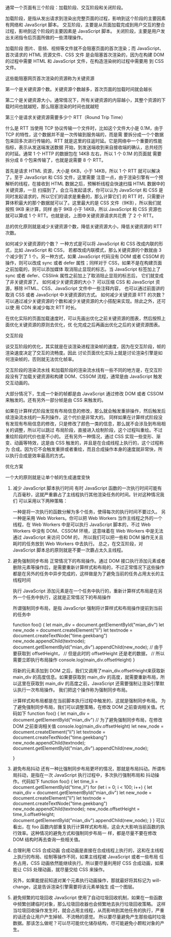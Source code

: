 通常一个页面有三个阶段：加载阶段、交互阶段和关闭阶段。

加载阶段，是指从发出请求到渲染出完整页面的过程，影响到这个阶段的主要因素有网络和 JavaScript 脚本。
交互阶段，主要是从页面加载完成到用户交互的整合过程，影响到这个阶段的主要因素是 JavaScript 脚本。
关闭阶段，主要是用户发出关闭指令后页面所做的一些清理操作。

加载阶段
图片、音频、视频等文件就不会阻塞页面的首次渲染；而 JavaScript、首次请求的 HTML 资源文件、CSS 文件
是会阻塞首次渲染的，因为在构建 DOM 的过程中需要 HTML 和 JavaScript 文件，在构造渲染树的过程中需要用
到 CSS 文件。

这些能阻塞网页首次渲染的资源称为关键资源

第一个是关键资源个数。关键资源个数越多，首次页面的加载时间就会越长

第二个是关键资源大小。通常情况下，所有关键资源的内容越小，其整个资源的下载时间也就越短，那么阻塞渲染的时间也就越短

第三个是请求关键资源需要多少个 RTT（Round Trip Time）

什么是 RTT 
当使用 TCP 协议传输一个文件时，比如这个文件大小是 0.1M，由于 TCP 的特性，这个数据并不是一次传输到服务端的，而是需
要拆分成一个个数据包来回多次进行传输的。RTT 就是这里的往返时延。它是网络中一个重要的性能指标，表示从发送端发送数据
开始，到发送端收到来自接收端的确认，总共经历的时延。通常 1 个 HTTP 的数据包在 14KB 左右，所以 1 个 0.1M 的页面就
需要拆分成 8 个包来传输了，也就是说需要 8 个 RTT。

首先是请求 HTML 资源，大小是 6KB，小于 14KB，所以 1 个 RTT 就可以解决了。至于 JavaScript 和 CSS 文件，这里需要
注意一点，由于渲染引擎有一个预解析的线程，在接收到 HTML 数据之后，预解析线程会快速扫描 HTML 数据中的关键资源，一旦
扫描到了，会立马发起请求，你可以认为 JavaScript 和 CSS 是同时发起请求的，所以它们的请求是重叠的，那么计算它们
的 RTT 时，只需要计算体积最大的那个数据就可以了。这里最大的是 CSS 文件（9KB），所以我们就按照 9KB 来计算，同样
由于 9KB 小于 14KB，所以 JavaScript 和 CSS 资源也就可以算成 1 个 RTT。也就是说，上图中关键资源请求共花费
了 2 个 RTT。


总的优化原则就是减少关键资源个数，降低关键资源大小，降低关键资源的 RTT 次数。


如何减少关键资源的个数？
一种方式是可以将 JavaScript 和 CSS 改成内联的形式，比如 JavaScript 和 CSS，
若都改成内联模式，那么关键资源的个数就由 3 个减少到了 1 个。另一种方式，如果 JavaScript 代码没有 DOM 或者 
CSSOM 的操作，则可以改成 sync 或者 defer 属性；同样对于 CSS，如果不是在构建页面之前加载的，则可以添加媒体
取消阻止显现的标志。当 JavaScript 标签加上了 sync 或者 defer、CSSlink 属性之前加上了取消阻止显现的标志后，
它们就变成了非关键资源了。
如何减少关键资源的大小？
可以压缩 CSS 和 JavaScript 资源，移除 HTML、CSS、JavaScript 文件中一些注释内容，
也可以通过前面讲的取消 CSS 或者 JavaScript 中关键资源的方式。
如何减少关键资源 RTT 的次数？
可以通过减少关键资源的个数和减少关键资源的大小搭配来实现。除此之外，还可以使
用 CDN 来减少每次 RTT 时长。


在优化实际的页面加载速度时，可以先画出优化之前关键资源的图表，然后按照上面优化关键资源的原则去优化，优
化完成之后再画出优化之后的关键资源图表。


交互阶段

谈交互阶段的优化，其实就是在谈渲染进程渲染帧的速度，因为在交互阶段，帧的渲染速度决定了交互的流畅度。因此
讨论页面优化实际上就是讨论渲染引擎是如何渲染帧的，否则就无法优化帧率。

交互阶段的渲染流水线
和加载阶段的渲染流水线有一些不同的地方是，在交互阶段没有了加载关键资源和构建 DOM、CSSOM 流程，通常是由
JavaScript 触发交互动画的。

大部分情况下，生成一个新的帧都是由 JavaScript 通过修改 DOM 或者 CSSOM 来触发的。还有另外一部分帧是由 CSS 来触发的。

如果在计算样式阶段发现有布局信息的修改，那么就会触发重排操作，然后触发后续渲染流水线的一系列操作，这个代价是非常大的。
同样如果在计算样式阶段没有发现有布局信息的修改，只是修改了颜色一类的信息，那么就不会涉及到布局相关的调整，所以可以跳过
布局阶段，直接进入绘制阶段，这个过程叫重绘。不过重绘阶段的代价也是不小的。
还有另外一种情况，通过 CSS 实现一些变形、渐变、动画等特效，这是由 CSS 触发的，并且是在合成线程上执行的，这个过程称为
合成。因为它不会触发重排或者重绘，而且合成操作本身的速度就非常快，所以执行合成是效率最高的方式。


优化方案

一个大的原则就是让单个帧的生成速度变快

1. 减少 JavaScript 脚本执行时间
    有时 JavaScript 函数的一次执行时间可能有几百毫秒，这就严重霸占了主线程执行其他渲染任务的时间。针对这种情况我们
    可以采用以下两种策略：

    一种是将一次执行的函数分解为多个任务，使得每次的执行时间不要过久。
    另一种是采用 Web Workers。你可以把 Web Workers 当作主线程之外的一个线程，在 Web Workers 中是可以执行 JavaScript
    脚本的，不过 Web Workers 中没有 DOM、CSSOM 环境，这意味着在 Web Workers 中是无法通过 JavaScript 来访问 DOM 的，
    所以我们可以把一些和 DOM 操作无关且耗时的任务放到 Web Workers 中去执行。
    总之，在交互阶段，对 JavaScript 脚本总的原则就是不要一次霸占太久主线程。

2. 避免强制同步布局
    正常情况下的布局操作。通过 DOM 接口执行添加元素或者删除元素等操作后，是需要重新计算样式和布局的，不过正常情况下这些操作
    都是在另外的任务中异步完成的，这样做是为了避免当前的任务占用太长的主线程时间

    执行 JavaScript 添加元素是在一个任务中执行的，重新计算样式布局是在另外一个任务中执行，这就是正常情况下的布局操作

    所谓强制同步布局，是指 JavaScript 强制将计算样式和布局操作提前到当前的任务中

    function foo() {
        let main_div = document.getElementById("mian_div")
        let new_node = document.createElement("li")
        let textnode = document.createTextNode("time.geekbang")
        new_node.appendChild(textnode);
        document.getElementById("mian_div").appendChild(new_node);
        // 由于要获取到 offsetHeight，
        // 但是此时的 offsetHeight 还是老的数据，
        // 所以需要立即执行布局操作
        console.log(main_div.offsetHeight)
    }

    将新的元素添加到 DOM 之后，我们又调用了main_div.offsetHeight来获取新 main_div 的高度信息。如果要获取到 main_div 
    的高度，就需要重新布局，所以这里在获取到 main_div 的高度之前，JavaScript 还需要强制让渲染引擎默认执行一次布局操作。
    我们把这个操作称为强制同步布局。

    计算样式和布局都是在当前脚本执行过程中触发的，这就是强制同步布局。
    为了避免强制同步布局，我们可以调整策略，在修改 DOM 之前查询相关值。代码如下
    function foo() {
        let main_div = document.getElementById("mian_div")
        // 为了避免强制同步布局，在修改 DOM 之前查询相关值
        console.log(main_div.offsetHeight)
        let new_node = document.createElement("li")
        let textnode = document.createTextNode("time.geekbang")
        new_node.appendChild(textnode);
        document.getElementById("mian_div").appendChild(new_node);
        
    }

3. 避免布局抖动
    还有一种比强制同步布局更坏的情况，那就是布局抖动。所谓布局抖动，是指在一次 JavaScript 执行过程中，多次执行强制布局和
    抖动操作。代码如下
    function foo() {
        let time_li = document.getElementById("time_li")
        for (let i = 0; i < 100; i++) {
            let main_div = document.getElementById("mian_div")
            let new_node = document.createElement("li")
            let textnode = document.createTextNode("time.geekbang")
            new_node.appendChild(textnode);
            new_node.offsetHeight = time_li.offsetHeight;
            document.getElementById("mian_div").appendChild(new_node);
        }
    }
    可以看出，在 foo 函数内部重复执行计算样式和布局，这会大大影响当前函数的执行效率。这种情况的避免方式和强制同步布局一
    样，都是尽量不要在修改 DOM 结构时再去查询一些相关值。

4. 合理利用 CSS 合成动画
    合成动画是直接在合成线程上执行的，这和在主线程上执行的布局、绘制等操作不同，如果主线程被 JavaScript 或者一些布局
    任务占用，CSS 动画依然能继续执行。所以要尽量利用好 CSS 合成动画，如果能让 CSS 处理动画，就尽量交给 CSS 来操作。

    另外，如果能提前知道对某个元素执行动画操作，那就最好将其标记为 will-change，这是告诉渲染引擎需要将该元素单独生
    成一个图层。

5. 避免频繁的垃圾回收
    JavaScript 使用了自动垃圾回收机制，如果在一些函数中频繁创建临时对象，那么垃圾回收器也会频繁地去执行垃圾回收策略。
    这样当垃圾回收操作发生时，就会占用主线程，从而影响到其他任务的执行，严重的话还会让用户产生掉帧、不流畅的感觉。
    所以要尽量避免产生那些临时垃圾数据。那该怎么做呢？可以尽可能优化储存结构，尽可能避免小颗粒对象的产生。